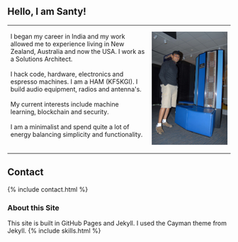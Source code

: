 
## Hello, I am Santy!
<div>
<!-- Main intro section -->
<table class="main_page_table">
    <tr>
        <td>
            <p>
            I began my career in India and my work allowed me to experience living in New Zealand, Australia and now the USA. I work as 
            a Solutions Architect.
            <br>
            <br>
             I hack code, hardware, electronics and espresso machines. I am a HAM (KF5KGI). I build audio equipment, radios and
             antenna's.
             <br>
             <br>
             My current interests include machine learning, blockchain and security. 
             <br>
             <br>
             I am a minimalist and spend quite a lot of energy balancing simplicity and functionality.
             <br>
             <br>
             </p>
        </td>
        <td>
        <img src = "/images/santy_cray.jpg">
        </td>
    </tr>
</table>

</div>

## Contact 

{% include contact.html %}

### About this Site

This site is built in GitHub Pages and Jekyll. I used the Cayman theme from Jekyll.
{% include skills.html %}
